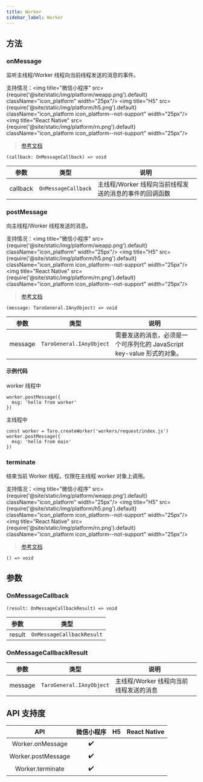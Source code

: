 ```yaml
---
title: Worker
sidebar_label: Worker
---
```


## 方法

### onMessage

监听主线程/Worker 线程向当前线程发送的消息的事件。

支持情况：<img title="微信小程序" src={require('@site/static/img/platform/weapp.png').default} className="icon_platform" width="25px"/> <img title="H5" src={require('@site/static/img/platform/h5.png').default} className="icon_platform icon_platform--not-support" width="25px"/> <img title="React Native" src={require('@site/static/img/platform/rn.png').default} className="icon_platform icon_platform--not-support" width="25px"/>

> [参考文档](https://developers.weixin.qq.com/miniprogram/dev/api/worker/Worker.onMessage.html)

```tsx
(callback: OnMessageCallback) => void
```

| 参数 | 类型 | 说明 |
| --- | --- | --- |
| callback | `OnMessageCallback` | 主线程/Worker 线程向当前线程发送的消息的事件的回调函数 |

### postMessage

向主线程/Worker 线程发送的消息。

支持情况：<img title="微信小程序" src={require('@site/static/img/platform/weapp.png').default} className="icon_platform" width="25px"/> <img title="H5" src={require('@site/static/img/platform/h5.png').default} className="icon_platform icon_platform--not-support" width="25px"/> <img title="React Native" src={require('@site/static/img/platform/rn.png').default} className="icon_platform icon_platform--not-support" width="25px"/>

> [参考文档](https://developers.weixin.qq.com/miniprogram/dev/api/worker/Worker.postMessage.html)

```tsx
(message: TaroGeneral.IAnyObject) => void
```

| 参数 | 类型 | 说明 |
| --- | --- | --- |
| message | `TaroGeneral.IAnyObject` | 需要发送的消息，必须是一个可序列化的 JavaScript key-value 形式的对象。 |

#### 示例代码

worker 线程中

```tsx
worker.postMessage({
  msg: 'hello from worker'
})
```

主线程中

```tsx
const worker = Taro.createWorker('workers/request/index.js')
worker.postMessage({
  msg: 'hello from main'
})
```

### terminate

结束当前 Worker 线程。仅限在主线程 worker 对象上调用。

支持情况：<img title="微信小程序" src={require('@site/static/img/platform/weapp.png').default} className="icon_platform" width="25px"/> <img title="H5" src={require('@site/static/img/platform/h5.png').default} className="icon_platform icon_platform--not-support" width="25px"/> <img title="React Native" src={require('@site/static/img/platform/rn.png').default} className="icon_platform icon_platform--not-support" width="25px"/>

> [参考文档](https://developers.weixin.qq.com/miniprogram/dev/api/worker/Worker.terminate.html)

```tsx
() => void
```

## 参数

### OnMessageCallback

```tsx
(result: OnMessageCallbackResult) => void
```

| 参数 | 类型 |
| --- | --- |
| result | `OnMessageCallbackResult` |

### OnMessageCallbackResult

| 参数 | 类型 | 说明 |
| --- | --- | --- |
| message | `TaroGeneral.IAnyObject` | 主线程/Worker 线程向当前线程发送的消息 |

## API 支持度

| API | 微信小程序 | H5 | React Native |
| :---: | :---: | :---: | :---: |
| Worker.onMessage | ✔️ |  |  |
| Worker.postMessage | ✔️ |  |  |
| Worker.terminate | ✔️ |  |  |
